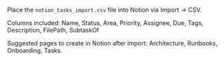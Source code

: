 Place the `notion_tasks_import.csv` file into Notion via Import → CSV.

Columns included: Name, Status, Area, Priority, Assignee, Due, Tags, Description, FilePath, SubtaskOf

Suggested pages to create in Notion after import: Architecture, Runbooks, Onboarding, Tasks.
